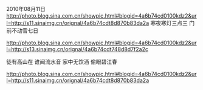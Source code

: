 2010年08月11日
http://photo.blog.sina.com.cn/showpic.html#blogid=4a6b74cd0100kdz2&url=http://s11.sinaimg.cn/orignal/4a6b74cdt8d870b83da2a
寒夜寒灯三点三
门前不动雪七日
  
http://photo.blog.sina.com.cn/showpic.html#blogid=4a6b74cd0100kdz2&url=http://s13.sinaimg.cn/orignal/4a6b74cdt748d8d7f2a2c
 
 徒有高山在
谁闻流水音
家中无饮酒
偷眼碧江春
  
http://photo.blog.sina.com.cn/showpic.html#blogid=4a6b74cd0100kdz2&url=http://s11.sinaimg.cn/orignal/4a6b74cdt8d870b83da2a
